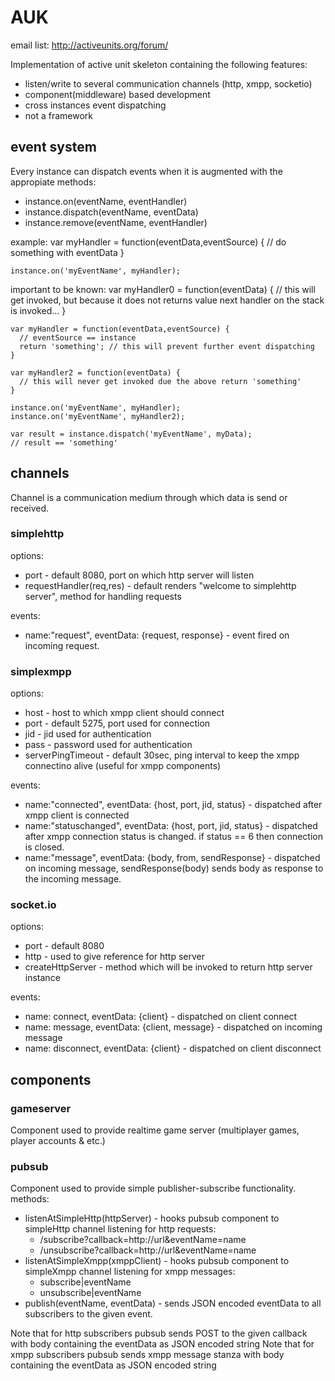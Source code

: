 # AUK #
email list: http://activeunits.org/forum/ 

Implementation of active unit skeleton containing the following features:

  * listen/write to several communication channels (http, xmpp, socketio)
  * component(middleware) based development
  * cross instances event dispatching
  * not a framework

## event system ##
Every instance can dispatch events when it is augmented with the appropiate methods:

  * instance.on(eventName, eventHandler) 
  * instance.dispatch(eventName, eventData)
  * instance.remove(eventName, eventHandler)

example:
    var myHandler = function(eventData,eventSource) {
      // do something with eventData
    }
  
    instance.on('myEventName', myHandler);

important to be known: 
    var myHandler0 = function(eventData) {
      // this will get invoked, but because it does not returns value next handler on the stack is invoked...
    }
  
    var myHandler = function(eventData,eventSource) {
      // eventSource == instance
      return 'something'; // this will prevent further event dispatching
    }
  
    var myHandler2 = function(eventData) {
      // this will never get invoked due the above return 'something'
    }
  
    instance.on('myEventName', myHandler);
    instance.on('myEventName', myHandler2);
  
    var result = instance.dispatch('myEventName', myData);
    // result == 'something'

## channels ##
Channel is a communication medium through which data is send or received.

### simplehttp ###
options:

  * port - default 8080, port on which http server will listen
  * requestHandler(req,res) - default renders "welcome to simplehttp server", method for handling requests

events:

  * name:"request", eventData: {request, response} - event fired on incoming request.

### simplexmpp ###
options:

  * host - host to which xmpp client should connect
  * port - default 5275, port used for connection
  * jid - jid used for authentication
  * pass - password used for authentication
  * serverPingTimeout - default 30sec, ping interval to keep the xmpp connectino alive (useful for xmpp components)

events:

  * name:"connected", eventData: {host, port, jid, status} - dispatched after xmpp client is connected
  * name:"statuschanged", eventData: {host, port, jid, status} - dispatched after xmpp connection status is changed. if status == 6 then connection is closed.
  * name:"message", eventData: {body, from, sendResponse} - dispatched on incoming message, sendResponse(body) sends body as response to the incoming message.

### socket.io ###
options:

  * port - default 8080
  * http - used to give reference for http server
  * createHttpServer - method which will be invoked to return http server instance

events:

  * name: connect, eventData: {client} - dispatched on client connect
  * name: message, eventData: {client, message} - dispatched on incoming message
  * name: disconnect, eventData: {client} - dispatched on client disconnect

## components ##
### gameserver ###
Component used to provide realtime game server (multiplayer games, player accounts & etc.)
### pubsub ###
Component used to provide simple publisher-subscribe functionality. 
methods:

  * listenAtSimpleHttp(httpServer) - hooks pubsub component to simpleHttp channel listening for http requests:
    * /subscribe?callback=http://url&eventName=name
    * /unsubscribe?callback=http://url&eventName=name
  * listenAtSimpleXmpp(xmppClient) - hooks pubsub component to simpleXmpp channel listening for xmpp messages:
    * subscribe|eventName
    * unsubscribe|eventName
  * publish(eventName, eventData) - sends JSON encoded eventData to all subscribers to the given event.

Note that for http subscribers pubsub sends POST to the given callback with body containing the eventData as JSON encoded string
Note that for xmpp subscribers pubsub sends xmpp message stanza with body containing the eventData as JSON encoded string
